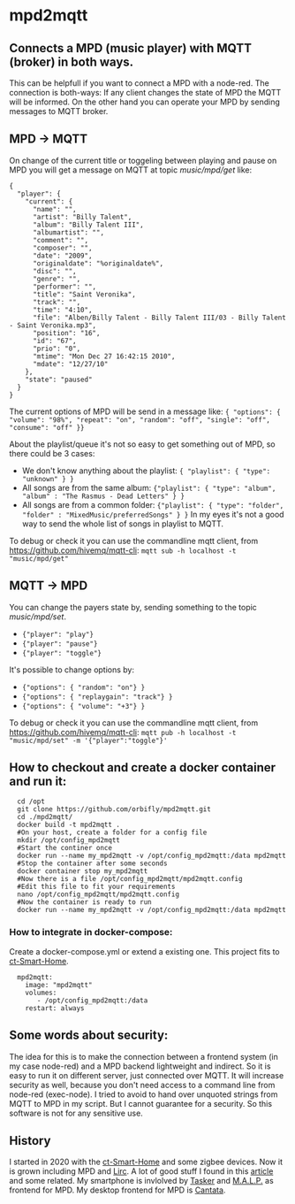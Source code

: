 # mpd2mqtt #
## Connects a MPD (music player) with MQTT (broker) in both ways. ##

This can be helpfull if you want to connect a MPD with a node-red.
The connection is both-ways: If any client changes the state of MPD the MQTT will be informed. On the other hand you can operate your MPD by sending messages to MQTT broker.

## MPD -> MQTT ##
On change of the current title or toggeling between playing and pause on MPD you will get a message on MQTT at topic *music/mpd/get* like:

    {
      "player": {
        "current": {
          "name": "",
          "artist": "Billy Talent",
          "album": "Billy Talent III",
          "albumartist": "",
          "comment": "",
          "composer": "",
          "date": "2009",
          "originaldate": "%originaldate%",
          "disc": "",
          "genre": "",
          "performer": "",
          "title": "Saint Veronika",
          "track": "",
          "time": "4:10",
          "file": "Alben/Billy Talent - Billy Talent III/03 - Billy Talent - Saint Veronika.mp3",
          "position": "16",
          "id": "67",
          "prio": "0",
          "mtime": "Mon Dec 27 16:42:15 2010",
          "mdate": "12/27/10"
        },
        "state": "paused"
      }
    }

The current options of MPD will be send in a message like:
`{ "options": { "volume": "98%", "repeat": "on", "random": "off", "single": "off", "consume": "off" }}`

About the playlist/queue it's not so easy to get something out of MPD, so there could be 3 cases:
* We don't know anything about the playlist: `{ "playlist": { "type": "unknown" } }`
* All songs are from the same album: `{"playlist": { "type": "album", "album" : "The Rasmus - Dead Letters" } }`
* All songs are from a common folder: `{"playlist": { "type": "folder", "folder" : "MixedMusic/preferredSongs" } }`
In my eyes it's not a good way to send the whole list of songs in playlist to MQTT.

To debug or check it you can use the commandline mqtt client, from https://github.com/hivemq/mqtt-cli:
`mqtt sub -h localhost -t "music/mpd/get"`

## MQTT -> MPD ##
You can change the payers state by, sending something to the topic *music/mpd/set*.
* `{"player": "play"}`
* `{"player": "pause"}`
* `{"player": "toggle"}`

It's possible to change options by:
* `{"options": { "random": "on"} }`
* `{"options": { "replaygain": "track"} }`
* `{"options": { "volume": "+3"} }`

To debug or check it you can use the commandline mqtt client, from https://github.com/hivemq/mqtt-cli:
   `mqtt pub -h localhost -t "music/mpd/set" -m '{"player":"toggle"}'`

## How to checkout and create a docker container and run it: ##
      cd /opt
      git clone https://github.com/orbifly/mpd2mqtt.git
      cd ./mpd2mqtt/
      docker build -t mpd2mqtt .
      #On your host, create a folder for a config file
      mkdir /opt/config_mpd2mqtt
      #Start the continer once 
      docker run --name my_mpd2mqtt -v /opt/config_mpd2mqtt:/data mpd2mqtt
      #Stop the container after some seconds
      docker container stop my_mpd2mqtt
      #Now there is a file /opt/config_mpd2mqtt/mpd2mqtt.config
      #Edit this file to fit your requirements
      nano /opt/config_mpd2mqtt/mpd2mqtt.config
      #Now the container is ready to run
      docker run --name my_mpd2mqtt -v /opt/config_mpd2mqtt:/data mpd2mqtt
      
### How to integrate in docker-compose: ###
Create a docker-compose.yml or extend a existing one. This project fits to [ct-Smart-Home](https://github.com/ct-Open-Source/ct-Smart-Home).

      mpd2mqtt:
        image: "mpd2mqtt"
        volumes:
           - /opt/config_mpd2mqtt:/data
        restart: always


## Some words about security: ##
The idea for this is to make the connection between a frontend system (in my case node-red) and a MPD backend lightweight and indirect. So it is easy to run it on different server, just connected over MQTT. It will increase security as well, because you don't need access to a command line from node-red (exec-node).
I tried to avoid to hand over unquoted strings from MQTT to MPD in my script. But I cannot guarantee for a security. So this software is not for any sensitive use.

## History ##
I started in 2020 with the [ct-Smart-Home](https://github.com/ct-Open-Source/ct-Smart-Home) and some zigbee devices. Now it is grown including MPD and [Lirc](https://www.lirc.org/). A lot of good stuff I found in this [article](https://www.heise.de/ct/artikel/c-t-Smart-Home-4249476.html) and some related. My smartphone is invlolved by [Tasker](https://play.google.com/store/apps/details?id=net.dinglisch.android.taskerm&hl=de&gl=US) and [M.A.L.P.](https://play.google.com/store/apps/details?id=org.gateshipone.malp&hl=de&gl=US) as frontend for MPD. My desktop frontend for MPD is [Cantata](https://linuxreviews.org/Cantata).
